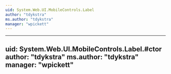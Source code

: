 ```yaml
---
uid: System.Web.UI.MobileControls.Label
author: "tdykstra"
ms.author: "tdykstra"
manager: "wpickett"
---
```


---
uid: System.Web.UI.MobileControls.Label.#ctor
author: "tdykstra"
ms.author: "tdykstra"
manager: "wpickett"
---
